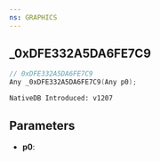 ```yaml
---
ns: GRAPHICS
---
```

## _0xDFE332A5DA6FE7C9

```c
// 0xDFE332A5DA6FE7C9
Any _0xDFE332A5DA6FE7C9(Any p0);
```

```
NativeDB Introduced: v1207
```

## Parameters
* **p0**:
